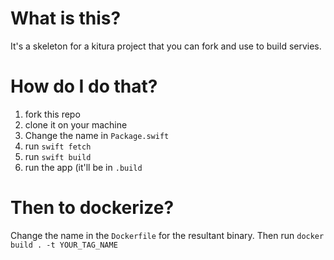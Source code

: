 # What is this?

It's a skeleton for a kitura project that you can fork
and use to build servies.


# How do I do that?

  1) fork this repo
  2) clone it on your machine
  3) Change the name in `Package.swift`
  4) run `swift fetch`
  5) run `swift build`
  6) run the app (it'll be in `.build`

# Then to dockerize?

Change the name in the `Dockerfile` for the resultant binary.
Then run `docker build . -t YOUR_TAG_NAME`

